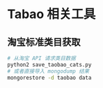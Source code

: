 # Tabao 相关工具

## 淘宝标准类目获取

```sh
# 从淘宝 API 请求类目数据
python2 save_taobao_cats.py
# 或者直接导入 mongodump 结果
mongorestore -d taobao data
```
